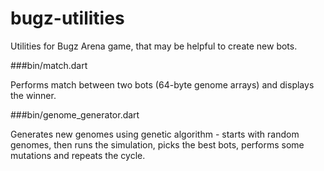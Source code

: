 # bugz-utilities
Utilities for Bugz Arena game, that may be helpful to create new bots.

###bin/match.dart

Performs match between two bots (64-byte genome arrays) and displays the winner.

###bin/genome_generator.dart

Generates new genomes using genetic algorithm - starts with random genomes, then runs the simulation, picks the best bots, performs some mutations and repeats the cycle.
